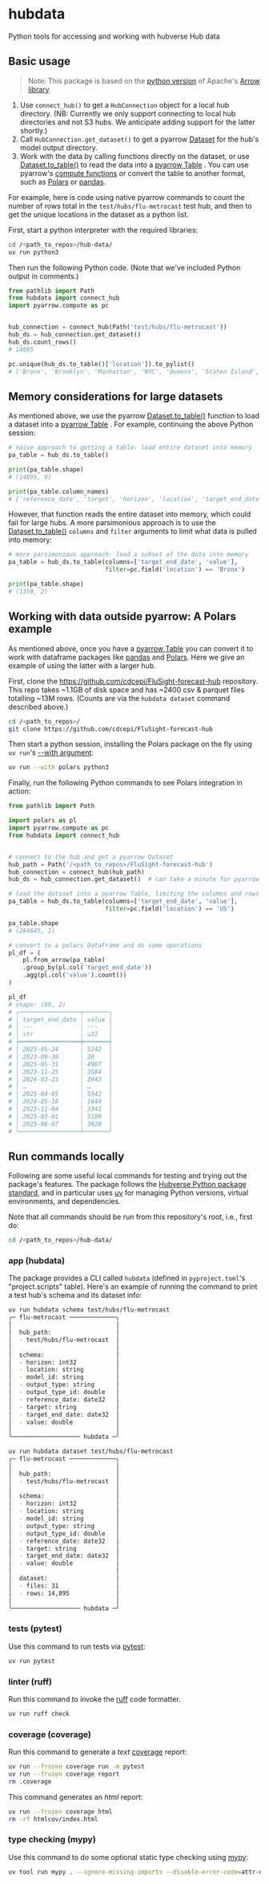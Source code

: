 # hubdata

Python tools for accessing and working with hubverse Hub data

## Basic usage

> Note: This package is based on the [python version](https://arrow.apache.org/docs/python/index.html) of Apache's [Arrow library](https://arrow.apache.org/docs/index.html).

1. Use `connect_hub()` to get a `HubConnection` object for a local hub directory. (NB: Currently we only support connecting to local hub directories and not S3 hubs. We anticipate adding support for the latter shortly.)
2. Call `HubConnection.get_dataset()` to get a pyarrow [Dataset](https://arrow.apache.org/docs/python/generated/pyarrow.dataset.Dataset.html) for the hub's model output directory.
3. Work with the data by calling functions directly on the dataset, or use [Dataset.to_table()](https://arrow.apache.org/docs/python/generated/pyarrow.dataset.Dataset.html#pyarrow.dataset.Dataset.to_table) to read the data into a [pyarrow Table](https://arrow.apache.org/docs/python/generated/pyarrow.Table.html) . You can use pyarrow's [compute functions](https://arrow.apache.org/docs/python/compute.html) or convert the table to another format, such as [Polars](https://docs.pola.rs/api/python/dev/reference/api/polars.from_arrow.html) or [pandas](https://arrow.apache.org/docs/python/generated/pyarrow.Table.html#pyarrow.Table.to_pandas).

For example, here is code using native pyarrow commands to count the number of rows total in the `test/hubs/flu-metrocast` test hub, and then to get the unique locations in the dataset as a python list.

First, start a python interpreter with the required libraries:

```bash
cd /<path_to_repos>/hub-data/
uv run python3
```

Then run the following Python code. (Note that we've included Python output in comments.)

```python
from pathlib import Path
from hubdata import connect_hub
import pyarrow.compute as pc


hub_connection = connect_hub(Path('test/hubs/flu-metrocast'))
hub_ds = hub_connection.get_dataset()
hub_ds.count_rows()
# 14895

pc.unique(hub_ds.to_table()['location']).to_pylist()
# ['Bronx', 'Brooklyn', 'Manhattan', 'NYC', 'Queens', 'Staten Island', 'Austin', 'Dallas', 'El Paso', 'Houston', 'San Antonio']
```

## Memory considerations for large datasets

As mentioned above, we use the pyarrow [Dataset.to_table()](https://arrow.apache.org/docs/python/generated/pyarrow.dataset.Dataset.html#pyarrow.dataset.Dataset.to_table) function to load a dataset into a [pyarrow Table](https://arrow.apache.org/docs/python/generated/pyarrow.Table.html) . For example, continuing the above Python session:

```python
# naive approach to getting a table: load entire dataset into memory
pa_table = hub_ds.to_table()

print(pa_table.shape)
# (14895, 9)

print(pa_table.column_names)
# ['reference_date', 'target', 'horizon', 'location', 'target_end_date', 'output_type', 'output_type_id', 'value', 'model_id']
```

However, that function reads the entire dataset into memory, which could fail for large hubs. A more parsimonious approach is to use the [Dataset.to_table()](https://arrow.apache.org/docs/python/generated/pyarrow.dataset.Dataset.html#pyarrow.dataset.Dataset.to_table) `columns` and `filter` arguments to limit what data is pulled into memory:

```python
# more parsimonious approach: load a subset of the data into memory
pa_table = hub_ds.to_table(columns=['target_end_date', 'value'],
                           filter=pc.field('location') == 'Bronx')

print(pa_table.shape)
# (1350, 2)
```

## Working with data outside pyarrow: A Polars example

As mentioned above, once you have a [pyarrow Table](https://arrow.apache.org/docs/python/generated/pyarrow.Table.html) you can convert it to work with dataframe packages like [pandas](https://pandas.pydata.org/) and [Polars](https://docs.pola.rs/). Here we give an example of using the latter with a larger hub.

First, clone the https://github.com/cdcepi/FluSight-forecast-hub repository. This repo takes ~1.1GB of disk space and has ~2400 csv & parquet files totalling ~13M rows. (Counts are via the `hubdata dataset` command described above.)

```bash
cd /<path_to_repos>/
git clone https://github.com/cdcepi/FluSight-forecast-hub
```

Then start a python session, installing the Polars package on the fly using `uv run`'s [--with argument](https://docs.astral.sh/uv/concepts/projects/run/#requesting-additional-dependencies):

```bash
uv run --with polars python3
```

Finally, run the following Python commands to see Polars integration in action:

```python
from pathlib import Path

import polars as pl
import pyarrow.compute as pc
from hubdata import connect_hub


# connect to the hub and get a pyarrow Dataset
hub_path = Path('/<path_to_repos>/FluSight-forecast-hub')
hub_connection = connect_hub(hub_path)
hub_ds = hub_connection.get_dataset()  # can take a minute for pyarrow to scan files

# load the dataset into a pyarrow Table, limiting the columns and rows loaded into memory as described above
pa_table = hub_ds.to_table(columns=['target_end_date', 'value'],
                           filter=pc.field('location') == 'US')

pa_table.shape
# (264645, 2)

# convert to a polars DataFrame and do some operations
pl_df = (
    pl.from_arrow(pa_table)
    .group_by(pl.col('target_end_date'))
    .agg(pl.col('value').count())
)

pl_df
# shape: (69, 2)
# ┌─────────────────┬───────┐
# │ target_end_date ┆ value │
# │ ---             ┆ ---   │
# │ str             ┆ u32   │
# ╞═════════════════╪═══════╡
# │ 2025-05-24      ┆ 5242  │
# │ 2023-09-30      ┆ 28    │
# │ 2025-05-31      ┆ 4907  │
# │ 2023-11-25      ┆ 3584  │
# │ 2024-03-23      ┆ 3943  │
# │ …               ┆ …     │
# │ 2025-04-05      ┆ 5542  │
# │ 2024-05-18      ┆ 1644  │
# │ 2023-11-04      ┆ 3341  │
# │ 2025-03-01      ┆ 5199  │
# │ 2025-06-07      ┆ 3620  │
# └─────────────────┴───────┘
```

## Run commands locally

Following are some useful local commands for testing and trying out the package's features. The package follows the [Hubverse Python package standard](https://docs.hubverse.io/en/latest/developer/python.html), and in particular uses [uv](https://docs.astral.sh/uv/) for managing Python versions, virtual environments, and dependencies.

Note that all commands should be run from this repository's root, i.e., first do:

```bash
cd /<path_to_repos>/hub-data/
```

### app (hubdata)

The package provides a CLI called `hubdata` (defined in `pyproject.toml`'s "project.scripts" table). Here's an example of running the command to print a test hub's schema and its dataset info:

```bash
uv run hubdata schema test/hubs/flu-metrocast
╭─ flu-metrocast ─────────────╮
│                             │
│  hub_path:                  │
│  - test/hubs/flu-metrocast  │
│                             │
│  schema:                    │
│  - horizon: int32           │
│  - location: string         │
│  - model_id: string         │
│  - output_type: string      │
│  - output_type_id: double   │
│  - reference_date: date32   │
│  - target: string           │
│  - target_end_date: date32  │
│  - value: double            │
│                             │
╰─────────────────── hubdata ─╯

uv run hubdata dataset test/hubs/flu-metrocast
╭─ flu-metrocast ─────────────╮
│                             │
│  hub_path:                  │
│  - test/hubs/flu-metrocast  │
│                             │
│  schema:                    │
│  - horizon: int32           │
│  - location: string         │
│  - model_id: string         │
│  - output_type: string      │
│  - output_type_id: double   │
│  - reference_date: date32   │
│  - target: string           │
│  - target_end_date: date32  │
│  - value: double            │
│                             │
│  dataset:                   │
│  - files: 31                │
│  - rows: 14,895             │
│                             │
╰─────────────────── hubdata ─╯
```

### tests (pytest)

Use this command to run tests via [pytest](https://docs.pytest.org/en/stable/):

```bash
uv run pytest
```

### linter (ruff)

Run this command to invoke the [ruff](https://github.com/astral-sh/ruff) code formatter.

```bash
uv run ruff check
```

### coverage (coverage)

Run this command to generate a _text_ [coverage](https://coverage.readthedocs.io/en/7.8.2/) report:

```bash
uv run --frozen coverage run -m pytest
uv run --frozen coverage report
rm .coverage
```

This command generates an _html_ report:

```bash
uv run --frozen coverage html
rm -rf htmlcov/index.html
```

### type checking (mypy)

Use this command to do some optional static type checking using [mypy](https://mypy-lang.org/):

```bash
uv tool run mypy . --ignore-missing-imports --disable-error-code=attr-defined
```
